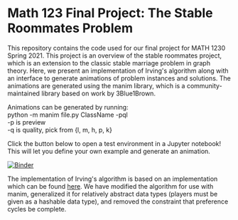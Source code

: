 # Math 123 Final Project: The Stable Roommates Problem
This repository contains the code used for our final project for MATH 1230 Spring 2021. This project is an overview of the stable roommates project, which is an extension to the classic stable marriage problem in graph theory. Here, we present an implementation of Irving's algorithm along with an interface to generate animations of problem instances and solutions. The animations are generated using the manim library, which is a community-maintained library based on work by 3Blue1Brown.  

Animations can be generated by running:  
python -m manim file.py ClassName -pql  
-p is preview  
-q is quality, pick from {l, m, h, p, k}  

Click the button below to open a test environment in a Jupyter notebook! This will let you define your own example and generate an animation.

[![Binder](https://mybinder.org/badge_logo.svg)](https://mybinder.org/v2/gh/dcabatin/math123final/HEAD?filepath=irving_scene.ipynb)

The implementation of Irving's algorithm is based on an implementation which can be found [here](https://github.com/jmoh3/stable_roommates/blob/master/stable_roommates.py). We have modified the algorithm for use with manim, generalized it for relatively abstract data types (players must be given as a hashable data type), and removed the constraint that preference cycles be complete.